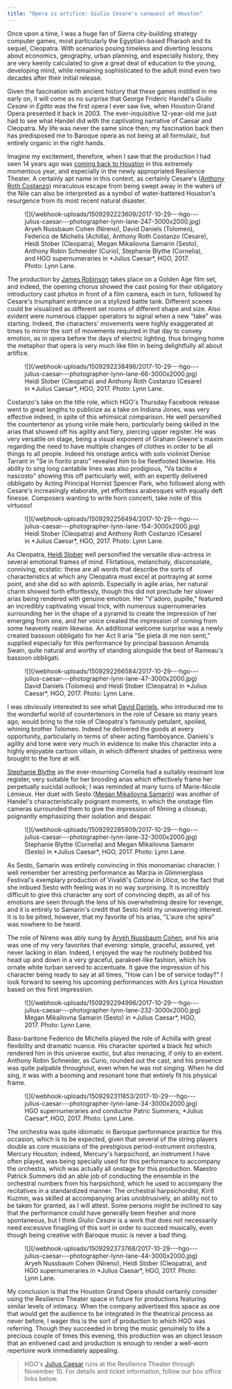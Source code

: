 ```yaml
---
title: "Opera is artifice: Giulio Cesare's conquest of Houston"
---
```


Once upon a time, I was a huge fan of Sierra city-building strategy computer games, most particularly the Egyptian-based Pharaoh and its sequel, Cleopatra. With scenarios posing timeless and diverting lessons about economics, geography, urban planning, and especially history, they are very keenly calculated to give a great deal of education to the young, developing mind, while remaining sophisticated to the adult mind even two decades after their initial release.

Given the fascination with ancient history that these games instilled in me early on, it will come as no surprise that George Frideric Handel's *Giulio Cesare in Egitto* was the first opera I ever saw live, when Houston Grand Opera presented it back in 2003. The ever-inquisitive 12-year-old me just had to see what Handel did with the captivating narrative of Caesar and Cleopatra. My life was never the same since then; my fascination back then has predisposed me to Baroque opera as not being at all formulaic, but entirely organic in the right hands.

Imagine my excitement, therefore, when I saw that the production I had seen 14 years ago was [coming back to Houston](https://www.houstongrandopera.org/juliuscaesar) in this extremely momentous year, and especially in the newly appropriated Resilience Theater. A certainly apt name in this context, as certainly Cesare's ([Anthony Roth Costanzo](/scene/people/anthony-roth-costanzo/)) miraculous escape from being swept away in the waters of the Nile can also be interpreted as a symbol of water-battered Houston's resurgence from its most recent natural disaster.

<figure data-type="image">
![](/webhook-uploads/1509292223609/2017-10-29---hgo---julius-caesar---photographer-lynn-lane-247-3000x2000.jpg)
<figcaption>Aryeh Nussbaum Cohen (Nireno), David Daniels (Tolomeo), Federico de Michelis (Achilla), Anthony Roth Costanzo (Cesare), Heidi Stober (Cleopatra), Megan Mikailovna Samarin (Sesto), Anthony Robin Schneider (Curio), Stephanie Blythe (Cornelia), and HGO supernumeraries in *Julius Caesar*, HGO, 2017. Photo: Lynn Lane.</figcaption>
</figure>

The production by [James Robinson](/james-robinson-elixir/) takes place on a Golden Age film set, and indeed, the opening chorus showed the cast posing for their obligatory introductory cast photos in front of a film camera, each in turn, followed by Cesare's triumphant entrance on a stylized battle tank. Different scenes could be visualized as different set rooms of different shape and size. Also evident were numerous clapper operators to signal when a new "take" was starting. Indeed, the characters' movements were highly exaggerated at times to mirror the sort of movements required in that day to convey emotion, as in opera before the days of electric lighting, thus bringing home the metaphor that opera is very much like film in being delightfully all about artifice.

<figure data-type="image">
![](/webhook-uploads/1509292238496/2017-10-29---hgo---julius-caesar---photographer-lynn-lane-66-3000x2000.jpg)
<figcaption>Heidi Stober (Cleopatra) and Anthony Roth Costanzo (Cesare) in *Julius Caesar*, HGO, 2017. Photo: Lynn Lane.</figcaption>
</figure>

Costanzo's take on the title role, which HGO's Thursday Facebook release went to great lengths to publicize as a take on Indiana Jones, was very effective indeed, in spite of this whimsical comparison. He well personified the countertenor as young virile male hero, particularly being skilled in the arias that showed off his agility and fiery, piercing upper register. He was very versatile on stage, being a visual exponent of Graham Greene's maxim regarding the need to have multiple changes of clothes in order to be all things to all people. Indeed his onstage antics with solo violinist Denise Tarrant in "Se in fiorito prato"  revealed him to be fleetfooted likewise. His ability to sing long cantabile lines was also prodigious, "Va tacito e nascosto" showing this off particularly well, with an expertly delivered obbligato by Acting Principal Hornist Spencer Park, who followed along with Cesare's increasingly elaborate, yet effortless arabesques with equally deft finesse. Composers wanting to write horn concerti, take note of this virtuoso! 

<figure data-type="image">
![](/webhook-uploads/1509292256494/2017-10-29---hgo---julius-caesar---photographer-lynn-lane-154-3000x2000.jpg)
<figcaption>Heidi Stober (Cleopatra) and Anthony Roth Costanzo (Cesare) in *Julius Caesar*, HGO, 2017. Photo: Lynn Lane.</figcaption>
</figure>

As Cleopatra, [Heidi Stober](/scene/people/heidi-stober/) well personified the versatile diva-actress in several emotional frames of mind. Flirtatious, melancholy, disconsolate, conniving, ecstatic: these are all words that describe the sorts of characteristics at which any Cleopatra must excel at portraying at some point, and she did so with aplomb. Especially in agile arias, her natural charm showed forth effortlessly, though this did not preclude her slower arias being rendered with genuine emotion. Her "V'adoro, pupille," featured an incredibly captivating visual trick, with numerous supernumeraries surrounding her in the shape of a pyramid to create the impression of her emerging from one, and her voice created the impression of coming from some heavenly realm likewise. An additional welcome surprise was a newly created bassoon obbligato for her Act II aria "Se pieta di me non senti," supplied especially for this performance by principal bassoon Amanda Swain, quite natural and worthy of standing alongside the best of Rameau's bassoon obbligati.

<figure data-type="image">
![](/webhook-uploads/1509292266584/2017-10-29---hgo---julius-caesar---photographer-lynn-lane-47-3000x2000.jpg)
<figcaption>David Daniels (Tolomeo) and Heidi Stober (Cleopatra) in *Julius Caesar*, HGO, 2017. Photo: Lynn Lane.</figcaption>
</figure>

I was obviously interested to see what [David Daniels](/scene/people/david-daniels/), who introduced me to the wonderful world of countertenors in the role of Cesare so many years ago, would bring to the role of Cleopatra's famously petulant, spoiled, whining brother Tolomeo. Indeed he delivered the goods at every opportunity, particularly in terms of sheer acting flamboyance. Daniels's agility and tone were very much in evidence to make this character into a highly enjoyable cartoon villain, in which different shades of pettiness were brought to the fore at will. 

[Stephanie Blythe](/scene/people/stephanie-blythe/) as the ever-mourning Cornelia had a suitably resonant low register, very suitable for her brooding arias which effectively frame her perpetually suicidal outlook; I was reminded at many turns of Marie-Nicole Lémieux. Her duet with Sesto ([Megan Mikailovna Samarin](/scene/people/megan-mikailovna-samarin/)) was another of Handel's characteristically poignant moments, in which the onstage film cameras surrounded them to give the impression of filming a closeup, poignantly emphasizing their isolation and despair.

<figure data-type="image">
![](/webhook-uploads/1509292285809/2017-10-29---hgo---julius-caesar---photographer-lynn-lane-32-3000x2000.jpg)
<figcaption>Stephanie Blythe (Cornelia) and Megan Mikailovna Samarin (Sesto) in *Julius Caesar*, HGO, 2017. Photo: Lynn Lane.</figcaption>
</figure>

As Sesto, Samarin was entirely convincing in this monomaniac character. I well remember her arresting performance as Marzia in Glimmerglass Festival's exemplary production of Vivaldi's *Catone in Utica*, so the fact that she imbued Sesto with feeling was in no way surprising. It is incredibly difficult to give this character any sort of convincing depth, as all of his emotions are seen through the lens of his overwhelming desire for revenge, and it is entirely to Samarin's credit that Sesto held my unwavering interest. It is to be pitied, however, that my favorite of his arias, "L'aure che spira" was nowhere to be heard.

The role of Nireno was ably sung by [Aryeh Nussbaum Cohen](/scene/people/aryeh-nussbaum-cohen/), and his aria was one of my very favorites that evening: simple, graceful, assured, yet never lacking in élan. Indeed, I enjoyed the way he routinely bobbed his head up and down in a very graceful, parakeet-like fashion, which his ornate white turban served to accentuate. It gave the impression of his character being ready to say at all times, "How can I be of service today?" I look forward to seeing his upcoming performances with Ars Lyrica Houston based on this first impression.

<figure data-type="image">
![](/webhook-uploads/1509292294996/2017-10-29---hgo---julius-caesar---photographer-lynn-lane-232-3000x2000.jpg)
<figcaption>Megan Mikailovna Samarin (Sesto) in *Julius Caesar*, HGO, 2017. Photo: Lynn Lane.</figcaption>
</figure>

Bass-baritone Federico de Michelis played the role of Achilla with great flexibility and dramatic nuance. His character sported a black fez which rendered him in this universe exotic, but also menacing, if only to an extent. Anthony Robin Schneider, as Curio, rounded out the cast, and his presence was quite palpable throughout, even when he was not singing. When he did sing, it was with a booming and resonant tone that entirely fit his physical frame. 

<figure data-type="image">
![](/webhook-uploads/1509292311853/2017-10-29---hgo---julius-caesar---photographer-lynn-lane-34-3000x2000.jpg)
<figcaption>HGO supernumeraries and conductor Patric Summers, *Julius Caesar*, HGO, 2017. Photo: Lynn Lane.</figcaption>
</figure>

The orchestra was quite idiomatic in Baroque performance practice for this occasion, which is to be expected, given that several of the string players double as core musicians of the prestigious period-instrument orchestra, Mercury Houston; indeed, Mercury's harpsichord, an instrument I have often played, was being specially used for this performance to accompany the orchestra, which was actually all onstage for this production. Maestro Patrick Summers did an able job of conducting the ensemble in the orchestral numbers from his harpsichord, which he used to accompany the recitatives in a standardized manner. The orchestral harpsichordist, Kirill Kuzmin, was skilled at accompanying arias unobtrusively, an ability not to be taken for granted, as I will attest. Some persons might be inclined to say that the performance could have generally been fresher and more spontaneous, but I think *Giulio Cesare* is a work that does not necessarily need excessive finagling of this sort in order to succeed musically, even though being creative with Baroque music is never a bad thing.

<figure data-type="image">
![](/webhook-uploads/1509292373768/2017-10-29---hgo---julius-caesar---photographer-lynn-lane-44-3000x2000.jpg)
<figcaption>Aryeh Nussbaum Cohen (Nireno), Heidi Stober (Cleopatra), and HGO supernumeraries in *Julius Caesar*, HGO, 2017. Photo: Lynn Lane.</figcaption>
</figure>

My conclusion is that the Houston Grand Opera should certainly consider using the Resilience Theater space in future for productions featuring similar levels of intimacy. When the company advertised this space as one that would get the audience to be integrated in the theatrical process as never before, I wager this is the sort of production to which HGO was referring. Though they succeeded in bring the music genuinely to life a precious couple of times this evening, this production was an object lesson that an enlivened cast and production is enough to render a well-worn repertoire work immediately appealing.

>HGO's [Julius Caesar](https://www.houstongrandopera.org/juliuscaesar) runs at the Resilience Theater through November 10. For details and ticket information, follow our box office links below.

